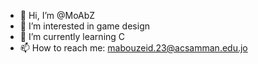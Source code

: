 - 👋 Hi, I’m @MoAbZ
- 👀 I’m interested in game design
- 🌱 I’m currently learning C
- 📫 How to reach me: mabouzeid.23@acsamman.edu.jo